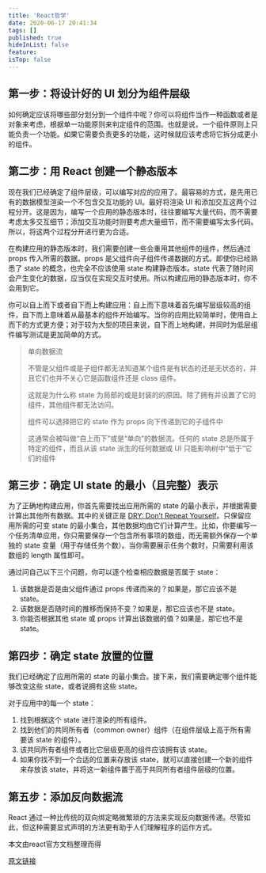 ```yaml
---
title: 'React哲学'
date: 2020-06-17 20:41:34
tags: []
published: true
hideInList: false
feature: 
isTop: false
---
```

## 第一步：将设计好的 UI 划分为组件层级

如何确定应该将哪些部分划分到一个组件中呢？你可以将组件当作一种函数或者是对象来考虑，根据单一功能原则来判定组件的范围。也就是说，一个组件原则上只能负责一个功能。如果它需要负责更多的功能，这时候就应该考虑将它拆分成更小的组件。

## 第二步：用 React 创建一个静态版本

现在我们已经确定了组件层级，可以编写对应的应用了。最容易的方式，是先用已有的数据模型渲染一个不包含交互功能的 UI。最好将渲染 UI 和添加交互这两个过程分开。这是因为，编写一个应用的静态版本时，往往要编写大量代码，而不需要考虑太多交互细节；添加交互功能时则要考虑大量细节，而不需要编写太多代码。所以，将这两个过程分开进行更为合适。

在构建应用的静态版本时，我们需要创建一些会重用其他组件的组件，然后通过 props 传入所需的数据。props 是父组件向子组件传递数据的方式。即使你已经熟悉了 state 的概念，也完全不应该使用 state 构建静态版本。state 代表了随时间会产生变化的数据，应当仅在实现交互时使用。所以构建应用的静态版本时，你不会用到它。

你可以自上而下或者自下而上构建应用：自上而下意味着首先编写层级较高的组件，自下而上意味着从最基本的组件开始编写。当你的应用比较简单时，使用自上而下的方式更方便；对于较为大型的项目来说，自下而上地构建，并同时为低层组件编写测试是更加简单的方式。

> 单向数据流
>
>不管是父组件或是子组件都无法知道某个组件是有状态的还是无状态的，并且它们也并不关心它是函数组件还是 class 组件。
>
>这就是为什么称 state 为局部的或是封装的的原因。除了拥有并设置了它的组件，其他组件都无法访问。
>
>组件可以选择把它的 state 作为 props 向下传递到它的子组件中
>
>这通常会被叫做“自上而下”或是“单向”的数据流。任何的 state 总是所属于特定的组件，而且从该 state 派生的任何数据或 UI 只能影响树中“低于”它们的组件

## 第三步：确定 UI state 的最小（且完整）表示

为了正确地构建应用，你首先需要找出应用所需的 state 的最小表示，并根据需要计算出其他所有数据。其中的关键正是 [DRY: Don’t Repeat Yourself](https://en.wikipedia.org/wiki/Don%27t_repeat_yourself)。只保留应用所需的可变 state 的最小集合，其他数据均由它们计算产生。比如，你要编写一个任务清单应用，你只需要保存一个包含所有事项的数组，而无需额外保存一个单独的 state 变量（用于存储任务个数）。当你需要展示任务个数时，只需要利用该数组的 length 属性即可。

通过问自己以下三个问题，你可以逐个检查相应数据是否属于 state：

1. 该数据是否是由父组件通过 props 传递而来的？如果是，那它应该不是 state。
2. 该数据是否随时间的推移而保持不变？如果是，那它应该也不是 state。
3. 你能否根据其他 state 或 props 计算出该数据的值？如果是，那它也不是 state。


## 第四步：确定 state 放置的位置

我们已经确定了应用所需的 state 的最小集合。接下来，我们需要确定哪个组件能够改变这些 state，或者说拥有这些 state。


对于应用中的每一个 state：

1. 找到根据这个 state 进行渲染的所有组件。
2. 找到他们的共同所有者（common owner）组件（在组件层级上高于所有需要该 state 的组件）。
3. 该共同所有者组件或者比它层级更高的组件应该拥有该 state。
4. 如果你找不到一个合适的位置来存放该 state，就可以直接创建一个新的组件来存放该 state，并将这一新组件置于高于共同所有者组件层级的位置。
 

## 第五步：添加反向数据流

React 通过一种比传统的双向绑定略微繁琐的方法来实现反向数据传递。尽管如此，但这种需要显式声明的方法更有助于人们理解程序的运作方式。


本文由react官方文档整理而得

[原文链接](https://zh-hans.reactjs.org/docs/thinking-in-react.html)